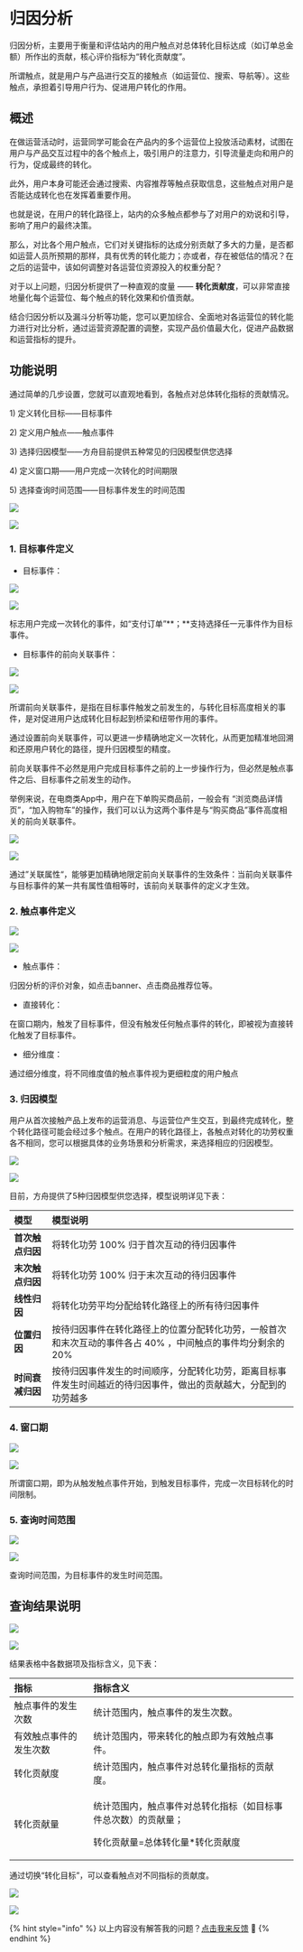 # 归因分析

归因分析，主要用于衡量和评估站内的用户触点对总体转化目标达成（如订单总金额）所作出的贡献，核心评价指标为“转化贡献度”。‌

所谓触点，就是用户与产品进行交互的接触点（如运营位、搜索、导航等）。这些触点，承担着引导用户行为、促进用户转化的作用。

## **概述**

在做运营活动时，运营同学可能会在产品内的多个运营位上投放活动素材，试图在用户与产品交互过程中的各个触点上，吸引用户的注意力，引导流量走向和用户的行为，促成最终的转化。

此外，用户本身可能还会通过搜索、内容推荐等触点获取信息，这些触点对用户是否能达成转化也在发挥着重要作用。

也就是说，在用户的转化路径上，站内的众多触点都参与了对用户的劝说和引导，影响了用户的最终决策。

那么，对比各个用户触点，它们对关键指标的达成分别贡献了多大的力量，是否都如运营人员所预期的那样，具有优秀的转化能力；亦或者，存在被低估的情况？在之后的运营中，该如何调整对各运营位资源投入的权重分配？

对于以上问题，归因分析提供了一种直观的度量 —— **转化贡献度**，可以非常直接地量化每个运营位、每个触点的转化效果和价值贡献。

结合归因分析以及漏斗分析等功能，您可以更加综合、全面地对各运营位的转化能力进行对比分析，通过运营资源配置的调整，实现产品价值最大化，促进产品数据和运营指标的提升。

## **功能说明**

通过简单的几步设置，您就可以直观地看到，各触点对总体转化指标的贡献情况。

1\) 定义转化目标——目标事件

2\) 定义用户触点——触点事件

3\) 选择归因模型——方舟目前提供五种常见的归因模型供您选择

4\) 定义窗口期——用户完成一次转化的时间期限

5\) 选择查询时间范围——目标事件发生的时间范围

![](../../.gitbook/assets/capto_capture-2020-11-03_16-10-11_.jpg)

![](../../.gitbook/assets/capto_capture-2020-11-03_16-10-11_.jpg)

### 1. **目标事件定义**

* 目标事件：

![](../../.gitbook/assets/image%20%28510%29.png)

![](../../.gitbook/assets/image%20%28510%29.png)

标志用户完成一次转化的事件，如“支付订单”**；**支持选择任一元事件作为目标事件。

* 目标事件的前向关联事件：

![](../../.gitbook/assets/image%20%28507%29.png)

![](../../.gitbook/assets/image%20%28507%29.png)

所谓前向关联事件，是指在目标事件触发之前发生的，与转化目标高度相关的事件，是对促进用户达成转化目标起到桥梁和纽带作用的事件。

通过设置前向关联事件，可以更进一步精确地定义一次转化，从而更加精准地回溯和还原用户转化的路径，提升归因模型的精度。

前向关联事件不必然是用户完成目标事件之前的上一步操作行为，但必然是触点事件之后、目标事件之前发生的动作。

举例来说，在电商类App中，用户在下单购买商品前，一般会有 “浏览商品详情页”，“加入购物车”的操作，我们可以认为这两个事件是与“购买商品”事件高度相关的前向关联事件。

![](../../.gitbook/assets/capto_capture-2020-11-03_15-58-53_.jpg)

![](../../.gitbook/assets/capto_capture-2020-11-03_15-58-53_.jpg)

通过”关联属性“，能够更加精确地限定前向关联事件的生效条件：当前向关联事件与目标事件的某一共有属性值相等时，该前向关联事件的定义才生效。

### 2. **触点事件定义**

![](../../.gitbook/assets/image%20%28505%29.png)

![](../../.gitbook/assets/image%20%28505%29.png)

* 触点事件：

归因分析的评价对象，如点击banner、点击商品推荐位等。

* 直接转化：

在窗口期内，触发了目标事件，但没有触发任何触点事件的转化，即被视为直接转化触发了目标事件。

* 细分维度：

通过细分维度，将不同维度值的触点事件视为更细粒度的用户触点

### **3. 归因模型**

用户从首次接触产品上发布的运营消息、与运营位产生交互，到最终完成转化，整个转化路径可能会经过多个触点。在用户的转化路径上，各触点对转化的功劳权重各不相同，您可以根据具体的业务场景和分析需求，来选择相应的归因模型。

![](../../.gitbook/assets/image%20%28504%29.png)

![](../../.gitbook/assets/image%20%28504%29.png)

目前，方舟提供了5种归因模型供您选择，模型说明详见下表：

| 模型 | 模型说明 |
| :--- | :--- |
| **首次触点归因** | 将转化功劳 100% 归于首次互动的待归因事件 |
| **末次触点归因** | 将转化功劳 100% 归于末次互动的待归因事件 |
| **线性归因** | 将转化功劳平均分配给转化路径上的所有待归因事件 |
| **位置归因** | 按待归因事件在转化路径上的位置分配转化功劳，一般首次和末次互动的事件各占 40% ，中间触点的事件均分剩余的 20% |
| **时间衰减归因** | 按待归因事件发生的时间顺序，分配转化功劳，距离目标事件发生时间越近的待归因事件，做出的贡献越大，分配到的功劳越多 |

### 4. **窗口期**

![](../../.gitbook/assets/image%20%28509%29.png)

![](../../.gitbook/assets/image%20%28509%29.png)

所谓窗口期，即为从触发触点事件开始，到触发目标事件，完成一次目标转化的时间限制。

### 5. **查询时间范围**

![](../../.gitbook/assets/image%20%28503%29.png)

![](../../.gitbook/assets/image%20%28503%29.png)

查询时间范围，为目标事件的发生时间范围。

## **查询结果说明**

![](../../.gitbook/assets/capto_capture-2020-11-03_16-08-08_.jpg)

![](../../.gitbook/assets/capto_capture-2020-11-03_16-08-08_.jpg)

结果表格中各数据项及指标含义，见下表：

<table>
  <thead>
    <tr>
      <th style="text-align:left"><b>&#x6307;&#x6807;</b>
      </th>
      <th style="text-align:left"><b>&#x6307;&#x6807;&#x542B;&#x4E49;</b>
      </th>
    </tr>
  </thead>
  <tbody>
    <tr>
      <td style="text-align:left">&#x89E6;&#x70B9;&#x4E8B;&#x4EF6;&#x7684;&#x53D1;&#x751F;&#x6B21;&#x6570;</td>
      <td
      style="text-align:left">&#x7EDF;&#x8BA1;&#x8303;&#x56F4;&#x5185;&#xFF0C;&#x89E6;&#x70B9;&#x4E8B;&#x4EF6;&#x7684;&#x53D1;&#x751F;&#x6B21;&#x6570;&#x3002;</td>
    </tr>
    <tr>
      <td style="text-align:left">&#x6709;&#x6548;&#x89E6;&#x70B9;&#x4E8B;&#x4EF6;&#x7684;&#x53D1;&#x751F;&#x6B21;&#x6570;</td>
      <td
      style="text-align:left">&#x7EDF;&#x8BA1;&#x8303;&#x56F4;&#x5185;&#xFF0C;&#x5E26;&#x6765;&#x8F6C;&#x5316;&#x7684;&#x89E6;&#x70B9;&#x5373;&#x4E3A;&#x6709;&#x6548;&#x89E6;&#x70B9;&#x4E8B;&#x4EF6;&#x3002;</td>
    </tr>
    <tr>
      <td style="text-align:left">&#x8F6C;&#x5316;&#x8D21;&#x732E;&#x5EA6;</td>
      <td style="text-align:left">&#x7EDF;&#x8BA1;&#x8303;&#x56F4;&#x5185;&#xFF0C;&#x89E6;&#x70B9;&#x4E8B;&#x4EF6;&#x5BF9;&#x603B;&#x8F6C;&#x5316;&#x91CF;&#x6307;&#x6807;&#x7684;&#x8D21;&#x732E;&#x5EA6;&#x3002;</td>
    </tr>
    <tr>
      <td style="text-align:left">&#x8F6C;&#x5316;&#x8D21;&#x732E;&#x91CF;</td>
      <td style="text-align:left">
        <p>&#x7EDF;&#x8BA1;&#x8303;&#x56F4;&#x5185;&#xFF0C;&#x89E6;&#x70B9;&#x4E8B;&#x4EF6;&#x5BF9;&#x603B;&#x8F6C;&#x5316;&#x6307;&#x6807;&#xFF08;&#x5982;&#x76EE;&#x6807;&#x4E8B;&#x4EF6;&#x603B;&#x6B21;&#x6570;&#xFF09;&#x7684;&#x8D21;&#x732E;&#x91CF;&#xFF1B;</p>
        <p>&#x8F6C;&#x5316;&#x8D21;&#x732E;&#x91CF;=&#x603B;&#x4F53;&#x8F6C;&#x5316;&#x91CF;*&#x8F6C;&#x5316;&#x8D21;&#x732E;&#x5EA6;</p>
      </td>
    </tr>
  </tbody>
</table>

通过切换“转化目标”，可以查看触点对不同指标的贡献度。

![](../../.gitbook/assets/image%20%28506%29.png)

![](../../.gitbook/assets/image%20%28506%29.png)



{% hint style="info" %}
以上内容没有解答我的问题？[点击我来反馈](https://support.qq.com/products/118522/) 🚀
{% endhint %}



